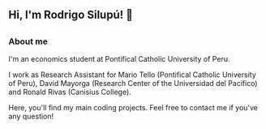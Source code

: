 
<h2> Hi, I'm Rodrigo Silupú! 👋  <h2>
 
### About me
I'm an economics student at Pontifical Catholic University of Peru. 

I work as Research Assistant for Mario Tello (Pontifical Catholic University of Peru), David Mayorga (Research Center of the Universidad del Pacifico) and Ronald Rivas (Canisius College).
 
Here, you'll find my main coding projects. Feel free to contact me if you've any question!
  
